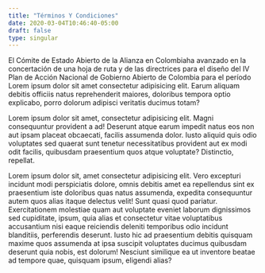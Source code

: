 ```yaml
---
title: "Términos Y Condiciones"
date: 2020-03-04T10:46:40-05:00
draft: false
type: singular
---
```


El Cómite de Estado Abierto de la Alianza en Colombiaha avanzado en la concertación de una hoja de ruta y de las directrices para el diseño del IV Plan de Acción Nacional de Gobierno Abierto de Colombia para el período Lorem ipsum dolor sit amet consectetur adipisicing elit. Earum aliquam debitis officiis natus reprehenderit maiores, doloribus tempora optio explicabo, porro dolorum adipisci veritatis ducimus totam?

Lorem ipsum dolor sit amet, consectetur adipisicing elit. Magni consequuntur provident a ad! Deserunt atque earum impedit natus eos non aut ipsam placeat obcaecati, facilis assumenda dolor. Iusto aliquid quis odio voluptates sed quaerat sunt tenetur necessitatibus provident aut ex modi odit facilis, quibusdam praesentium quos atque voluptate? Distinctio, repellat.

Lorem ipsum dolor sit, amet consectetur adipisicing elit. Vero excepturi incidunt modi perspiciatis dolore, omnis debitis amet ea repellendus sint ex praesentium iste doloribus quas natus assumenda, expedita consequuntur autem quos alias itaque delectus velit! Sunt quasi quod pariatur. Exercitationem molestiae quam aut voluptate eveniet laborum dignissimos sed cupiditate, ipsum, quia alias et consectetur vitae voluptatibus accusantium nisi eaque reiciendis deleniti temporibus odio incidunt blanditiis, perferendis deserunt. Iusto hic ad praesentium debitis quisquam maxime quos assumenda at ipsa suscipit voluptates ducimus quibusdam deserunt quia nobis, est dolorum! Nesciunt similique ea ut inventore beatae ad tempore quae, quisquam ipsum, eligendi alias?

